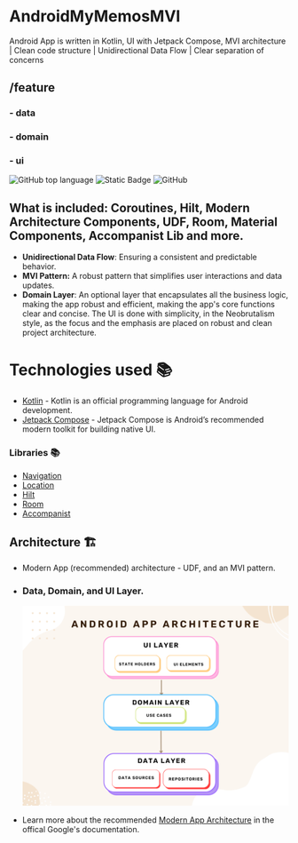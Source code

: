 # AndroidMyMemosMVI
 Android App is written in Kotlin, UI with Jetpack Compose,  MVI architecture | Clean code structure | Unidirectional Data Flow | Clear separation of concerns

## /feature 
### - data
### - domain
### - ui

![GitHub top language](https://img.shields.io/github/languages/top/natasam/ModernArchWeatherApp) ![Static Badge](https://img.shields.io/badge/android-blue?logo=android) ![GitHub](https://img.shields.io/github/license/natasam/ModernArchWeatherApp)


## What is included: Coroutines, Hilt, Modern Architecture Components, UDF, Room, Material Components, Accompanist Lib and more.
* **Unidirectional Data Flow**: Ensuring a consistent and predictable behavior.
* **MVI Pattern:** A robust pattern that simplifies user interactions and data updates.
* **Domain Layer**: An optional layer that encapsulates all the business logic, making the app robust and efficient, making the app's core functions clear and concise.
The UI is done with simplicity, in the Neobrutalism style, as the focus and the emphasis are placed on robust and clean project architecture. 
# Technologies used 📚
- [Kotlin](https://kotlinlang.org/) - Kotlin is an official programming language for Android development.
- [Jetpack Compose](https://developer.android.com/jetpack/compose) - Jetpack Compose is Android’s recommended modern toolkit for building native UI. 

### Libraries 📚


* [Navigation](https://developer.android.com/jetpack/compose/navigation)
* [Location](https://developer.android.com/training/location)
* [Hilt](https://developer.android.com/training/dependency-injection/hilt-android)
* [Room](https://developer.android.com/jetpack/androidx/releases/room)
* [Accompanist](https://google.github.io/accompanist/insets/)
   <br/>
  
## Architecture 🏗️
* Modern App (recommended) architecture - UDF, and an MVI pattern.
* ### Data, Domain, and UI Layer.

   <img src="photos/architecture.png" alt="Android App architecture" width="600">


* Learn more about the recommended [Modern App Architecture](https://developer.android.com/topic/architecture) in the offical Google's documentation.



